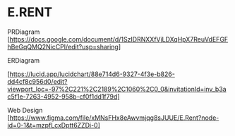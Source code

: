 # E.RENT

PRDiagram
[https://docs.google.com/document/d/1SzIDRNXXfVjLDXqHpX7ReuVdEFGFhBeGqQMQ2NicCPI/edit?usp=sharing]

ERDiagram

[https://lucid.app/lucidchart/88e714d6-9327-4f3e-b826-dd4cf8c956d0/edit?viewport_loc=-97%2C221%2C2189%2C1060%2C0_0&invitationId=inv_b3ac5f1e-7263-4952-958b-cf0f1dd1f79d]

Web Design
[https://www.figma.com/file/xMNsFHx8eAwvmjqg8sJUUE/E.Rent?node-id=0-1&t=mzpfLcxDptt6ZZDi-0]
